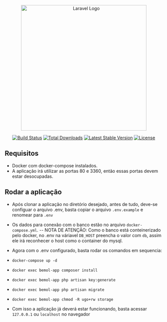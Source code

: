 <p align="center"><a href="https://laravel.com" target="_blank"><img src="https://raw.githubusercontent.com/laravel/art/master/logo-lockup/5%20SVG/2%20CMYK/1%20Full%20Color/laravel-logolockup-cmyk-red.svg" width="400" alt="Laravel Logo"></a></p>

<p align="center">
<a href="https://github.com/laravel/framework/actions"><img src="https://github.com/laravel/framework/workflows/tests/badge.svg" alt="Build Status"></a>
<a href="https://packagist.org/packages/laravel/framework"><img src="https://img.shields.io/packagist/dt/laravel/framework" alt="Total Downloads"></a>
<a href="https://packagist.org/packages/laravel/framework"><img src="https://img.shields.io/packagist/v/laravel/framework" alt="Latest Stable Version"></a>
<a href="https://packagist.org/packages/laravel/framework"><img src="https://img.shields.io/packagist/l/laravel/framework" alt="License"></a>
</p>

## Requisitos

- Docker com docker-compose instalados.
- A aplicação irá utilizar as portas 80 e 3360, então essas portas devem estar desocupadas.

## Rodar a aplicação

- Após clonar a aplicação no diretório desejado, antes de tudo, deve-se configuar o arquivo .env, basta copiar o arquivo `.env.example` e renomear para `.env`
- Os dados para conexão com o banco estão no arquivo `docker-compose.yml`.
-- NOTA DE ATENÇÃO: Como o banco está conteinerizado pelo docker, no .env na váriavel `DB_HOST` preencha o valor com `db`, assim ele irá reconhecer o host como o container do mysql.
- Agora com o .env configurado, basta rodar os comandos em sequencia:

- `docker-compose up -d`
- `docker exec bemol-app composer install`
- `docker exec bemol-app php artisan key:generate`
- `docker exec bemol-app php artisan migrate`
- `docker exec bemol-app chmod -R ugo+rw storage`

- Com isso a aplicação já deverá estar funcionando, basta acessar `127.0.0.1` ou `localhost` no navegador

